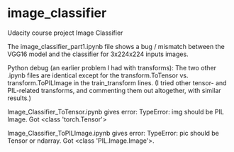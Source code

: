 # image_classifier
Udacity course project Image Classifier

The image_classifier_part1.ipynb file shows a bug / mismatch between the VGG16 model and the classifier for 3x224x224 inputs images.



Python debug (an earlier problem I had with transforms):
The two other .ipynb files are identical except for the transform.ToTensor vs. transform.ToPILImage in the train_transform lines.
(I tried other tensor- and PIL-related transforms, and commenting them out altogether, with similar results.)

Image_Classifier_ToTensor.ipynb gives error:
      TypeError: img should be PIL Image. Got <class 'torch.Tensor'>
      
Image_Classifier_ToPILImage.ipynb gives error:
      TypeError: pic should be Tensor or ndarray. Got <class 'PIL.Image.Image'>.
      
